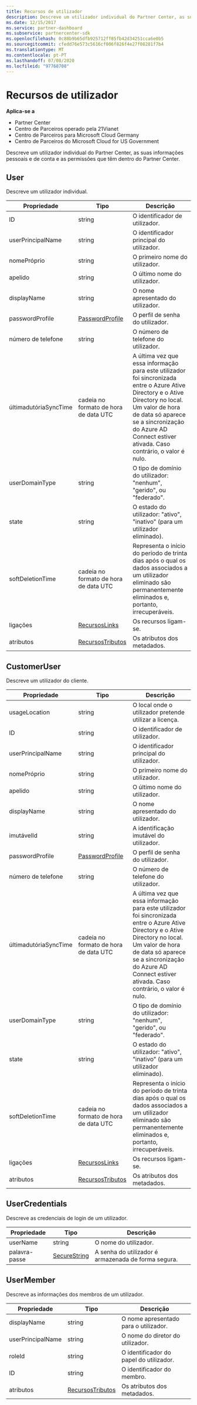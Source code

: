 ```yaml
---
title: Recursos de utilizador
description: Descreve um utilizador individual do Partner Center, as suas informações pessoais e de conta e as permissões que têm dentro do Partner Center.
ms.date: 12/15/2017
ms.service: partner-dashboard
ms.subservice: partnercenter-sdk
ms.openlocfilehash: 0c88b9b65dfb925712ff85fb42d34251cca6e0b5
ms.sourcegitcommit: cfedd76e573c5616cf006f826f4e27f08281f7b4
ms.translationtype: MT
ms.contentlocale: pt-PT
ms.lasthandoff: 07/08/2020
ms.locfileid: "97768708"
---
```

# <a name="user-resources"></a>Recursos de utilizador

**Aplica-se a**

- Partner Center
- Centro de Parceiros operado pela 21Vianet
- Centro de Parceiros para Microsoft Cloud Germany
- Centro de Parceiros do Microsoft Cloud for US Government

Descreve um utilizador individual do Partner Center, as suas informações pessoais e de conta e as permissões que têm dentro do Partner Center.

## <a name="user"></a>User

Descreve um utilizador individual.

| Propriedade              | Tipo                                                           | Descrição                                                                                                                                                                                                                |
|-----------------------|----------------------------------------------------------------|----------------------------------------------------------------------------------------------------------------------------------------------------------------------------------------------------------------------------|
| ID                    | string                                                         | O identificador de utilizador.                                                                                                                                                                                                       |
| userPrincipalName     | string                                                         | O identificador principal do utilizador.                                                                                                                                                                                             |
| nomePróprio             | string                                                         | O primeiro nome do utilizador.                                                                                                                                                                                                |
| apelido              | string                                                         | O último nome do utilizador.                                                                                                                                                                                                 |
| displayName           | string                                                         | O nome apresentado do utilizador.                                                                                                                                                                                            |
| passwordProfile       | [PasswordProfile](utility-resources.md#passwordprofile)       | O perfil de senha do utilizador.                                                                                                                                                                                               |
| número de telefone           | string                                                         | O número de telefone do utilizador.                                                                                                                                                                                                   |
| últimadutóriaSyncTime | cadeia no formato de hora de data UTC                                 | A última vez que essa informação para este utilizador foi sincronizada entre o Azure Ative Directory e o Ative Directory no local. Um valor de hora de data só aparece se a sincronização do Azure AD Connect estiver ativada. Caso contrário, o valor é nulo. |
| userDomainType        | string                                                         | O tipo de domínio do utilizador: "nenhum", "gerido", ou "federado".                                                                                                                                                                   |
| state                 | string                                                         | O estado do utilizador: "ativo", "inativo" (para um utilizador eliminado).                                                                                                                                                          |
| softDeletionTime      | cadeia no formato de hora de data UTC                                 | Representa o início do período de trinta dias após o qual os dados associados a um utilizador eliminado são permanentemente eliminados e, portanto, irrecuperáveis.                                                                          |
| ligações                 | [RecursosLinks](utility-resources.md#resourcelinks)           | Os recursos ligam-se.                                                                                                                                                                                                        |
| atributos            | [RecursosTributos](utility-resources.md#resourceattributes) | Os atributos dos metadados.                                                                                                                                                                                                   |

## <a name="customeruser"></a>CustomerUser

Descreve um utilizador do cliente.

| Propriedade              | Tipo                                                           | Descrição                                                                                                                                                                                                                |
|-----------------------|----------------------------------------------------------------|----------------------------------------------------------------------------------------------------------------------------------------------------------------------------------------------------------------------------|
| usageLocation         | string                                                         | O local onde o utilizador pretende utilizar a licença.                                                                                                                                                                    |
| ID                    | string                                                         | O identificador de utilizador.                                                                                                                                                                                                       |
| userPrincipalName     | string                                                         | O identificador principal do utilizador.                                                                                                                                                                                             |
| nomePróprio             | string                                                         | O primeiro nome do utilizador.                                                                                                                                                                                                |
| apelido              | string                                                         | O último nome do utilizador.                                                                                                                                                                                                 |
| displayName           | string                                                         | O nome apresentado do utilizador.                                                                                                                                                                                            |
| imutávelId           | string                                                         | A identificação imutável do utilizador.                                                                                                                                                                                              |
| passwordProfile       | [PasswordProfile](utility-resources.md#passwordprofile)       | O perfil de senha do utilizador.                                                                                                                                                                                               |
| número de telefone           | string                                                         | O número de telefone do utilizador.                                                                                                                                                                                                   |
| últimadutóriaSyncTime | cadeia no formato de hora de data UTC                                 | A última vez que essa informação para este utilizador foi sincronizada entre o Azure Ative Directory e o Ative Directory no local. Um valor de hora de data só aparece se a sincronização do Azure AD Connect estiver ativada. Caso contrário, o valor é nulo. |
| userDomainType        | string                                                         | O tipo de domínio do utilizador: "nenhum", "gerido", ou "federado".                                                                                                                                                                   |
| state                 | string                                                         | O estado do utilizador: "ativo", "inativo" (para um utilizador eliminado).                                                                                                                                                          |
| softDeletionTime      | cadeia no formato de hora de data UTC                                 | Representa o início do período de trinta dias após o qual os dados associados a um utilizador eliminado são permanentemente eliminados e, portanto, irrecuperáveis.                                                                          |
| ligações                 | [RecursosLinks](utility-resources.md#resourcelinks)           | Os recursos ligam-se.                                                                                                                                                                                                        |
| atributos            | [RecursosTributos](utility-resources.md#resourceattributes) | Os atributos dos metadados.                                                                                                                                                                                                   |

## <a name="usercredentials"></a>UserCredentials

Descreve as credenciais de login de um utilizador.

| Propriedade | Tipo                                               | Descrição                          |
|----------|----------------------------------------------------|--------------------------------------|
| userName | string                                             | O nome do utilizador.                |
| palavra-passe | [SecureString](utility-resources.md#securestring) | A senha do utilizador é armazenada de forma segura. |

## <a name="usermember"></a>UserMember

Descreve as informações dos membros de um utilizador.

| Propriedade          | Tipo                                                           | Descrição                        |
|-------------------|----------------------------------------------------------------|------------------------------------|
| displayName       | string                                                         | O nome apresentado para o utilizador.   |
| userPrincipalName | string                                                         | O nome do diretor do utilizador.    |
| roleId            | string                                                         | O identificador do papel do utilizador. |
| ID                | string                                                         | O identificador do membro.      |
| atributos        | [RecursosTributos](utility-resources.md#resourceattributes) | Os atributos dos metadados.           |

